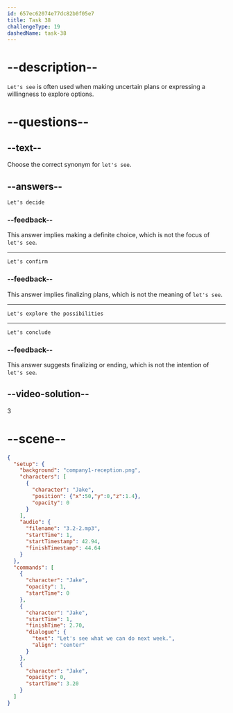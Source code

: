 ```yaml
---
id: 657ec62074e77dc82b0f05e7
title: Task 38
challengeType: 19
dashedName: task-38
---
```


<!-- (Audio) Jake: Let's see what we can do next week. -->

# --description--

`Let's see` is often used when making uncertain plans or expressing a willingness to explore options.

# --questions--

## --text--

Choose the correct synonym for `let's see`.

## --answers--

`Let's decide`

### --feedback--

This answer implies making a definite choice, which is not the focus of `let's see`.

---

`Let's confirm`

### --feedback--

This answer implies finalizing plans, which is not the meaning of `let's see`.

---

`Let's explore the possibilities`

---

`Let's conclude`

### --feedback--

This answer suggests finalizing or ending, which is not the intention of `let's see`.

## --video-solution--

3

# --scene--

```json
{
  "setup": {
    "background": "company1-reception.png",
    "characters": [
      {
        "character": "Jake",
        "position": {"x":50,"y":0,"z":1.4},
        "opacity": 0
      }
    ],
    "audio": {
      "filename": "3.2-2.mp3",
      "startTime": 1,
      "startTimestamp": 42.94,
      "finishTimestamp": 44.64
    }
  },
  "commands": [
    {
      "character": "Jake",
      "opacity": 1,
      "startTime": 0
    },
    {
      "character": "Jake",
      "startTime": 1,
      "finishTime": 2.70,
      "dialogue": {
        "text": "Let's see what we can do next week.",
        "align": "center"
      }
    },
    {
      "character": "Jake",
      "opacity": 0,
      "startTime": 3.20
    }
  ]
}
```

